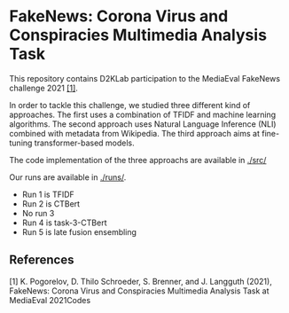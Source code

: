 # FakeNews: Corona Virus and Conspiracies Multimedia Analysis Task

This repository contains D2KLab participation to the MediaEval FakeNews challenge 2021 [[1]](#1).

In order to tackle this challenge, we studied three different kind of approaches. The first uses a combination of TFIDF and machine learning algorithms. The second approach uses Natural Language Inference (NLI) combined with metadata from Wikipedia. The third approach aims at fine-tuning transformer-based models.

The code implementation of the three approachs are available in [./src/](./src/)

Our runs are available in [./runs/](./runs/).
 - Run 1 is TFIDF
 - Run 2 is CTBert
 - No run 3
 - Run 4 is task-3-CTBert
 - Run 5 is late fusion ensembling


## References
<a id="1">[1]</a> 
K. Pogorelov, D. Thilo Schroeder, S. Brenner, and J. Langguth (2021), FakeNews: Corona Virus and Conspiracies Multimedia Analysis Task at MediaEval
2021Codes
